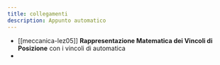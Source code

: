 ```yaml
---
title: collegamenti
description: Appunto automatico
---
```


- [[meccanica-lez05]]  **Rappresentazione Matematica dei Vincoli di Posizione** con i  vincoli di automatica
- 